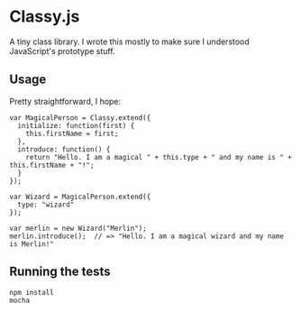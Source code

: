 Classy.js
=========

A tiny class library. I wrote this mostly to make sure I understood JavaScript's prototype stuff.

Usage
-----

Pretty straightforward, I hope:

    var MagicalPerson = Classy.extend({
      initialize: function(first) {
        this.firstName = first;
      },
      introduce: function() {
        return "Hello. I am a magical " + this.type + " and my name is " + this.firstName + "!";
      }
    });

    var Wizard = MagicalPerson.extend({
      type: "wizard"
    });

    var merlin = new Wizard("Merlin");
    merlin.introduce();  // => "Hello. I am a magical wizard and my name is Merlin!"

Running the tests
-----------------

    npm install
    mocha
